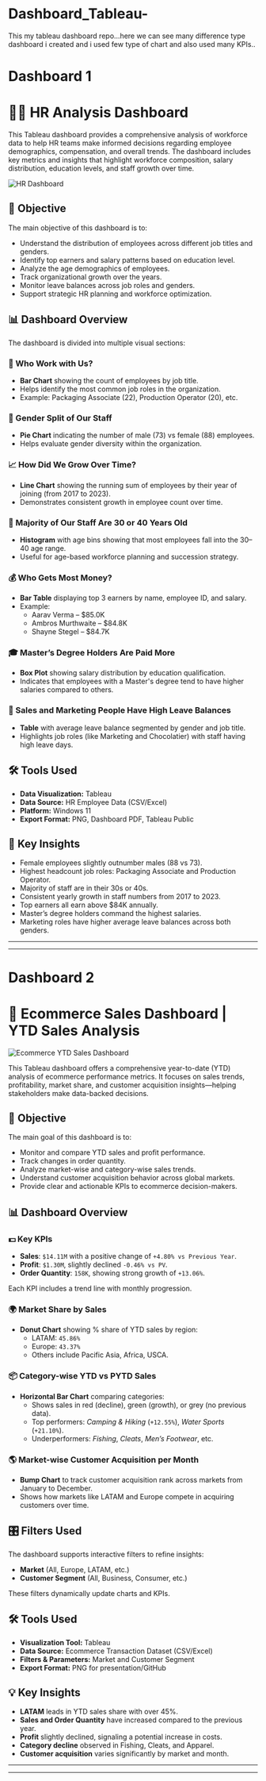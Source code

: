 # Dashboard_Tableau-
This my tableau dashboard repo...here we can see many difference type dashboard i created and i used few type of chart and also used many KPIs..

# Dashboard 1
# 🧑‍💼 HR Analysis Dashboard

This Tableau dashboard provides a comprehensive analysis of workforce data to help HR teams make informed decisions regarding employee demographics, compensation, and overall trends. The dashboard includes key metrics and insights that highlight workforce composition, salary distribution, education levels, and staff growth over time.

![HR Dashboard](https://github.com/Rutvik1429/Dashboard_Tableau-/blob/main/HR%20Dashboard.png)


## 🎯 Objective

The main objective of this dashboard is to:
- Understand the distribution of employees across different job titles and genders.
- Identify top earners and salary patterns based on education level.
- Analyze the age demographics of employees.
- Track organizational growth over the years.
- Monitor leave balances across job roles and genders.
- Support strategic HR planning and workforce optimization.


## 📊 Dashboard Overview

The dashboard is divided into multiple visual sections:

### 👥 Who Work with Us?
- **Bar Chart** showing the count of employees by job title.
- Helps identify the most common job roles in the organization.
- Example: Packaging Associate (22), Production Operator (20), etc.

### 🚻 Gender Split of Our Staff
- **Pie Chart** indicating the number of male (73) vs female (88) employees.
- Helps evaluate gender diversity within the organization.

### 📈 How Did We Grow Over Time?
- **Line Chart** showing the running sum of employees by their year of joining (from 2017 to 2023).
- Demonstrates consistent growth in employee count over time.

### 🎂 Majority of Our Staff Are 30 or 40 Years Old
- **Histogram** with age bins showing that most employees fall into the 30–40 age range.
- Useful for age-based workforce planning and succession strategy.

### 💰 Who Gets Most Money?
- **Bar Table** displaying top 3 earners by name, employee ID, and salary.
- Example:
  - Aarav Verma – $85.0K
  - Ambros Murthwaite – $84.8K
  - Shayne Stegel – $84.7K

### 🎓 Master’s Degree Holders Are Paid More
- **Box Plot** showing salary distribution by education qualification.
- Indicates that employees with a Master's degree tend to have higher salaries compared to others.

### 🌴 Sales and Marketing People Have High Leave Balances
- **Table** with average leave balance segmented by gender and job title.
- Highlights job roles (like Marketing and Chocolatier) with staff having high leave days.


## 🛠 Tools Used

- **Data Visualization:** Tableau
- **Data Source:** HR Employee Data (CSV/Excel)
- **Platform:** Windows 11
- **Export Format:** PNG, Dashboard PDF, Tableau Public


## 📌 Key Insights

- Female employees slightly outnumber males (88 vs 73).
- Highest headcount job roles: Packaging Associate and Production Operator.
- Majority of staff are in their 30s or 40s.
- Consistent yearly growth in staff numbers from 2017 to 2023.
- Top earners all earn above $84K annually.
- Master’s degree holders command the highest salaries.
- Marketing roles have higher average leave balances across both genders.

---
---

# Dashboard 2 
# 🛒 Ecommerce Sales Dashboard | YTD Sales Analysis

![Ecommerce YTD Sales Dashboard](Ecommerce%20YTD%28Sales%29%20Dashboard.png)

This Tableau dashboard offers a comprehensive year-to-date (YTD) analysis of ecommerce performance metrics. It focuses on sales trends, profitability, market share, and customer acquisition insights—helping stakeholders make data-backed decisions.


## 🎯 Objective

The main goal of this dashboard is to:
- Monitor and compare YTD sales and profit performance.
- Track changes in order quantity.
- Analyze market-wise and category-wise sales trends.
- Understand customer acquisition behavior across global markets.
- Provide clear and actionable KPIs to ecommerce decision-makers.


## 📊 Dashboard Overview

### 💵 **Key KPIs**
- **Sales**: `$14.11M` with a positive change of `+4.80% vs Previous Year`.
- **Profit**: `$1.30M`, slightly declined `-0.46% vs PV`.
- **Order Quantity**: `158K`, showing strong growth of `+13.06%`.

Each KPI includes a trend line with monthly progression.


### 🌍 **Market Share by Sales**
- **Donut Chart** showing % share of YTD sales by region:
  - LATAM: `45.86%`
  - Europe: `43.37%`
  - Others include Pacific Asia, Africa, USCA.


### 📦 **Category-wise YTD vs PYTD Sales**
- **Horizontal Bar Chart** comparing categories:
  - Shows sales in red (decline), green (growth), or grey (no previous data).
  - Top performers: *Camping & Hiking* (`+12.55%`), *Water Sports* (`+21.10%`).
  - Underperformers: *Fishing*, *Cleats*, *Men’s Footwear*, etc.


### 🌎 **Market-wise Customer Acquisition per Month**
- **Bump Chart** to track customer acquisition rank across markets from January to December.
- Shows how markets like LATAM and Europe compete in acquiring customers over time.

## 🎛 Filters Used
The dashboard supports interactive filters to refine insights:
- **Market** (All, Europe, LATAM, etc.)
- **Customer Segment** (All, Business, Consumer, etc.)

These filters dynamically update charts and KPIs.

## 🛠 Tools Used

- **Visualization Tool:** Tableau
- **Data Source:** Ecommerce Transaction Dataset (CSV/Excel)
- **Filters & Parameters:** Market and Customer Segment
- **Export Format:** PNG for presentation/GitHub

## 💡 Key Insights

- **LATAM** leads in YTD sales share with over 45%.
- **Sales and Order Quantity** have increased compared to the previous year.
- **Profit** slightly declined, signaling a potential increase in costs.
- **Category decline** observed in Fishing, Cleats, and Apparel.
- **Customer acquisition** varies significantly by market and month.

---
---

